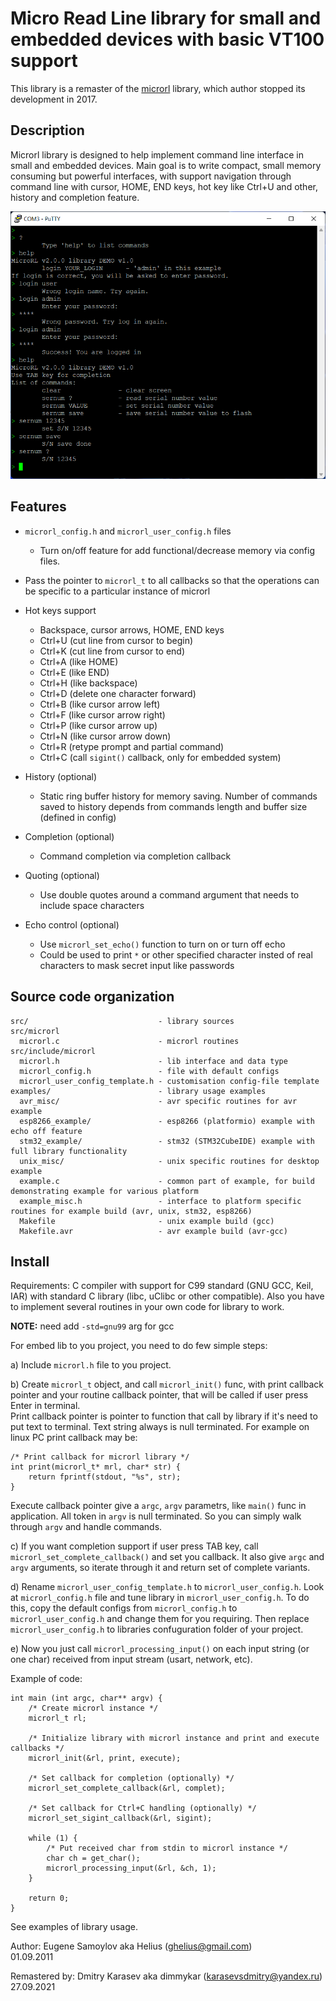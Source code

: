 # Micro Read Line library for small and embedded devices with basic VT100 support

This library is a remaster of the [microrl](https://github.com/Helius/microrl) library, which author stopped its development in 2017.

## Description

Microrl library is designed to help implement command line interface in small and embedded devices. Main goal is to write compact, small memory consuming but powerful interfaces, with support navigation through command line with cursor, HOME, END keys, hot key like Ctrl+U and other, history and completion feature.

<img src="/img/demo.png" alt="Window of terminal with microrl library"/>


## Features

  - `microrl_config.h` and `microrl_user_config.h` files
    * Turn on/off feature for add functional/decrease memory via config files.

  - Pass the pointer to `microrl_t` to all callbacks so that the operations can be specific to a particular instance of microrl

  - Hot keys support
    * Backspace, cursor arrows, HOME, END keys
    * Ctrl+U (cut line from cursor to begin)
    * Ctrl+K (cut line from cursor to end)
    * Ctrl+A (like HOME)
    * Ctrl+E (like END)
    * Ctrl+H (like backspace)
    * Ctrl+D (delete one character forward)
    * Ctrl+B (like cursor arrow left) 
    * Ctrl+F (like cursor arrow right)
    * Ctrl+P (like cursor arrow up)
    * Ctrl+N (like cursor arrow down)
    * Ctrl+R (retype prompt and partial command)
    * Ctrl+C (call `sigint()` callback, only for embedded system)

  - History (optional)
    * Static ring buffer history for memory saving. Number of commands saved to history depends from commands length and buffer size (defined in config)

  - Completion (optional)
    * Command completion via completion callback

  - Quoting (optional)
    * Use double quotes around a command argument that needs to include space characters

  - Echo control (optional)
    * Use `microrl_set_echo()` function to turn on or turn off echo
    * Could be used to print `*` or other specified character insted of real characters to mask secret input like passwords


## Source code organization

```
src/                             - library sources
src/microrl
  microrl.c                      - microrl routines
src/include/microrl
  microrl.h                      - lib interface and data type
  microrl_config.h               - file with default configs
  microrl_user_config_template.h - customisation config-file template
examples/                        - library usage examples
  avr_misc/                      - avr specific routines for avr example
  esp8266_example/               - esp8266 (platformio) example with echo off feature
  stm32_example/                 - stm32 (STM32CubeIDE) example with full library functionality
  unix_misc/                     - unix specific routines for desktop example
  example.c                      - common part of example, for build demonstrating example for various platform
  example_misc.h                 - interface to platform specific routines for example build (avr, unix, stm32, esp8266)
  Makefile                       - unix example build (gcc)
  Makefile.avr                   - avr example build (avr-gcc)
```


## Install

Requirements: C compiler with support for C99 standard (GNU GCC, Keil, IAR) with standard C library (libc, uClibc or other compatible). Also you have to implement several routines in your own code for library to work.

__NOTE:__ need add `-std=gnu99` arg for gcc

For embed lib to you project, you need to do few simple steps:

a) Include `microrl.h` file to you project.

b) Create `microrl_t` object, and call `microrl_init()` func, with print callback pointer and your routine callback pointer, that will be called if user press Enter in terminal.<br>
Print callback pointer is pointer to function that call by library if it's need to put text to terminal. Text string always is null terminated.
For example on linux PC print callback may be:
```
/* Print callback for microrl library */
int print(microrl_t* mrl, char* str) {
    return fprintf(stdout, "%s", str);
}
```
Execute callback pointer give a `argc`, `argv` parametrs, like `main()` func in application. All token in `argv` is null terminated. So you can simply walk through `argv` and handle commands.

c) If you want completion support if user press TAB key, call `microrl_set_complete_callback()` and set you callback. It also give `argc` and `argv` arguments, so iterate through it and return set of complete variants.

d) Rename `microrl_user_config_template.h` to `microrl_user_config.h`. Look at `microrl_config.h` file and tune library in `microrl_user_config.h`. To do this, copy the default configs from `microrl_config.h` to `microrl_user_config.h` and change them for you requiring. Then replace `microrl_user_config.h` to libraries confuguration folder of your project.

e) Now you just call `microrl_processing_input()` on each input string (or one char) received from input stream (usart, network, etc).

Example of code:
```
int main (int argc, char** argv) {
    /* Create microrl instance */
    microrl_t rl;

    /* Initialize library with microrl instance and print and execute callbacks */
    microrl_init(&rl, print, execute);

    /* Set callback for completion (optionally) */
    microrl_set_complete_callback(&rl, complet);

    /* Set callback for Ctrl+C handling (optionally) */
    microrl_set_sigint_callback(&rl, sigint);
    
    while (1) {
        /* Put received char from stdin to microrl instance */
        char ch = get_char();
        microrl_processing_input(&rl, &ch, 1);
    }

    return 0;
}
```

See examples of library usage.



Author: Eugene Samoylov aka Helius (ghelius@gmail.com)<br>
01.09.2011

Remastered by: Dmitry Karasev aka dimmykar (karasevsdmitry@yandex.ru)<br>
27.09.2021

